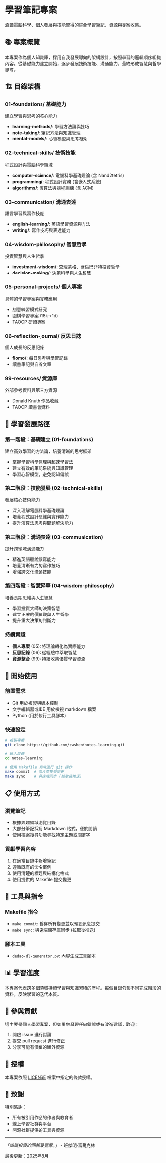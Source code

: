 # 學習筆記專案

涵蓋電腦科學、個人發展與技能習得的綜合學習筆記、資源與專案收集。

## 📚 專案概覽

本專案作為個人知識庫，採用自我發展導向的架構設計，按照學習的邏輯順序組織內容。從基礎能力建立開始，逐步發展技術技能、溝通能力，最終形成智慧與哲學思考。

## 🏗️ 目錄架構

### 01-foundations/ 基礎能力

建立學習與思考的核心能力

- **learning-methods/**: 學習方法論與技巧
- **note-taking/**: 筆記方法與知識管理
- **mental-models/**: 心智模型與思考框架

### 02-technical-skills/ 技術技能

程式設計與電腦科學領域

- **computer-science/**: 電腦科學基礎理論 (含 Nand2tetris)
- **programming/**: 程式設計實務 (含嵌入式系統)
- **algorithms/**: 演算法與競程訓練 (含 ACM)

### 03-communication/ 溝通表達

語言學習與寫作技能

- **english-learning/**: 英語學習資源與方法
- **writing/**: 寫作技巧與表達能力

### 04-wisdom-philosophy/ 智慧哲學

投資智慧與人生哲學

- **investment-wisdom/**: 查理蒙格、華倫巴菲特投資哲學
- **decision-making/**: 決策科學與人生智慧

### 05-personal-projects/ 個人專案

具體的學習專案與實務應用

- 刻意練習模式研究
- 圍棋學習專案 (18k→1d)
- TAOCP 研讀專案

### 06-reflection-journal/ 反思日誌

個人成長的反思記錄

- **flomo/**: 每日思考與學習記錄
- 讀書筆記與自省文章

### 99-resources/ 資源庫

外部參考資料與第三方資源

- Donald Knuth 作品收藏
- TAOCP 讀書會資料

## 🎯 學習發展路徑

### 第一階段：基礎建立 (01-foundations)

建立高效學習的方法論，培養清晰的思考框架

- 掌握學習科學原理與超速學習法
- 建立有效的筆記系統與知識管理
- 學習心智模型，避免認知偏誤

### 第二階段：技能發展 (02-technical-skills)

發展核心技術能力

- 深入理解電腦科學基礎理論
- 培養程式設計思維與實作能力
- 提升演算法思考與問題解決能力

### 第三階段：溝通表達 (03-communication)

提升跨領域溝通能力

- 精進英語聽說讀寫能力
- 培養清晰有力的寫作技巧
- 增強跨文化溝通技能

### 第四階段：智慧昇華 (04-wisdom-philosophy)

培養長期思維與人生智慧

- 學習投資大師的決策智慧
- 建立正確的價值觀與人生哲學
- 提升重大決策的判斷力

### 持續實踐

- **個人專案** (05): 將理論轉化為實際能力
- **反思記錄** (06): 從經驗中萃取智慧
- **資源整合** (99): 持續收集優質學習資源

## 🚀 開始使用

### 前置需求

- Git 用於複製與版本控制
- 文字編輯器或IDE 用於檢視 markdown 檔案
- Python (用於執行工具腳本)

### 快速設定

```bash
# 複製專案
git clone https://github.com/zwshen/notes-learning.git

# 進入目錄
cd notes-learning

# 使用 Makefile 指令進行 git 操作
make commit  # 加入並提交變更
make sync    # 與遠端同步 (拉取後推送)
```

## 📋 使用方式

### 瀏覽筆記

- 根據興趣領域瀏覽目錄
- 大部分筆記採用 Markdown 格式，便於閱讀
- 使用檔案搜尋功能尋找特定主題或關鍵字

### 貢獻學習內容

1. 在適當目錄中新增筆記
2. 遵循既有的命名慣例
3. 使用清楚的標題與結構化格式
4. 使用提供的 Makefile 提交變更

## 🔧 工具與指令

### Makefile 指令

- `make commit`: 暫存所有變更並以預設訊息提交
- `make sync`: 與遠端儲存庫同步 (拉取後推送)

### 腳本工具

- `dedao-dl-generator.py`: 內容生成工具腳本

## 📊 學習進度

本專案代表跨多個領域持續學習與知識累積的歷程。每個目錄包含不同完成階段的資料，反映學習的迭代本質。

## 🤝 參與貢獻

這主要是個人學習專案，但如果您發現任何錯誤或有改進建議，歡迎：

1. 開啟 issue 進行討論
2. 提交 pull request 進行修正
3. 分享可能有價值的額外資源

## 📄 授權

本專案依照 [LICENSE](LICENSE) 檔案中指定的條款授權。

## 🙏 致謝

特別感謝：

- 所有被引用作品的作者與教育者
- 線上學習社群與平台
- 開源社群提供的工具與資源

---

*「知識投資的回報最豐厚。」* - 班傑明·富蘭克林

最後更新：2025年8月

